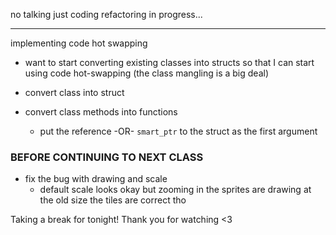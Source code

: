 no talking just coding
refactoring in progress...

---------------------------------------

implementing code hot swapping

- want to start converting existing classes
into structs so that I can start using 
code hot-swapping (the class mangling
is a big deal)

- convert class into struct
- convert class methods into functions
    - put the reference -OR- `smart_ptr` 
    to the struct as the first argument

### BEFORE CONTINUING TO NEXT CLASS

- fix the bug with drawing and scale
    - default scale looks okay but
    zooming in the sprites are
    drawing at the old size
    the tiles are correct tho

Taking a break for tonight!
Thank you for watching <3
